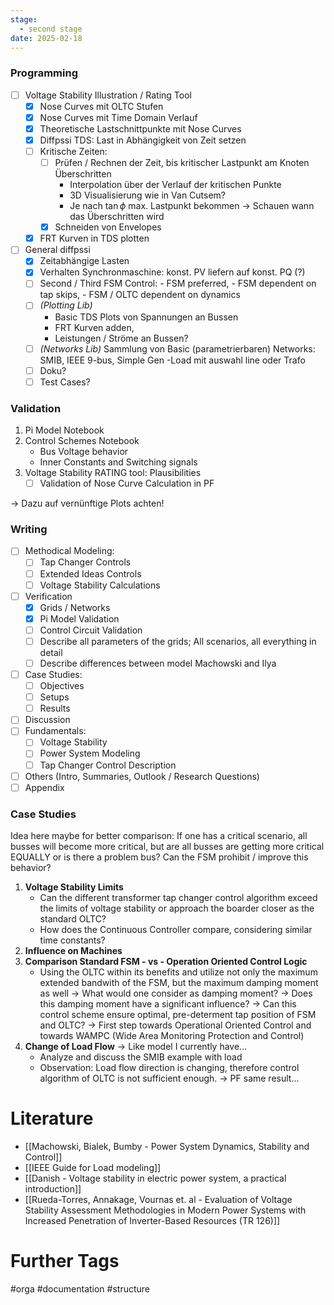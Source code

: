 ```yaml
---
stage:
  - second stage
date: 2025-02-18
---
```

### Programming
- [ ] Voltage Stability Illustration / Rating Tool
	- [x] Nose Curves mit OLTC Stufen
	- [x] Nose Curves mit Time Domain Verlauf
	- [x] Theoretische Lastschnittpunkte mit Nose Curves
	- [x] Diffpssi TDS: Last in Abhängigkeit von Zeit setzen 
	- [ ] Kritische Zeiten:
		- [ ] Prüfen / Rechnen der Zeit, bis kritischer Lastpunkt am Knoten Überschritten
			- Interpolation über der Verlauf der kritischen Punkte
			- 3D Visualisierung wie in Van Cutsem?
			- Je nach $\tan \phi$ max. Lastpunkt bekommen -> Schauen wann das Überschritten wird
		- [x] Schneiden von Envelopes
	- [x] FRT Kurven in TDS plotten
- [ ] General diffpssi
	- [x] Zeitabhängige Lasten
	- [x] Verhalten Synchronmaschine: konst. PV liefern auf konst. PQ (?)
	- [ ] Second / Third FSM Control: 
	      - FSM preferred, 
	      - FSM dependent on tap skips, 
	      - FSM / OLTC dependent on dynamics
	- [ ] _(Plotting Lib)_ 
	     - Basic TDS Plots von Spannungen an Bussen
	     - FRT Kurven adden, 
	     - Leistungen / Ströme an Bussen?
	- [ ] _(Networks Lib)_
	      Sammlung von Basic (parametrierbaren) Networks: SMIB, IEEE 9-bus, Simple Gen -Load mit auswahl line oder Trafo
	- [ ] Doku?
	- [ ] Test Cases?
### Validation
1. Pi Model Notebook
2. Control Schemes Notebook
	 - Bus Voltage behavior
	 - Inner Constants and Switching signals
3. Voltage Stability RATING tool: Plausibilities
	- [ ] Validation of Nose Curve Calculation in PF

-> Dazu auf vernünftige Plots achten!
### Writing
- [ ] Methodical Modeling:
	- [ ] Tap Changer Controls
	- [ ] Extended Ideas Controls
	- [ ] Voltage Stability Calculations
- [ ] Verification
	- [x] Grids / Networks
	- [x] Pi Model Validation
	- [ ] Control Circuit Validation
	- [ ] Describe all parameters of the grids; All scenarios, all everything in detail
	- [ ] Describe differences between model Machowski and Ilya
- [ ] Case Studies:
	- [ ] Objectives
	- [ ] Setups
	- [ ] Results
- [ ] Discussion
- [ ] Fundamentals:
	- [ ] Voltage Stability
	- [ ] Power System Modeling
	- [ ] Tap Changer Control Description
- [ ] Others (Intro, Summaries, Outlook / Research Questions)
- [ ] Appendix
### Case Studies
Idea here maybe for better comparison: If one has a critical scenario, all busses will become more critical, but are all busses are getting more critical EQUALLY or is there a problem bus? Can the FSM prohibit / improve this behavior?
1. **Voltage Stability Limits**
	- Can the different transformer tap changer control algorithm exceed the limits of voltage stability or approach the boarder closer as the standard OLTC?
	- How does the Continuous Controller compare, considering similar time constants?
2. **Influence on Machines**
3. **Comparison Standard FSM - vs - Operation Oriented Control Logic**
	- Using the OLTC within its benefits and utilize not only the maximum extended bandwith of the FSM, but the maximum damping moment as well
	  -> What would one consider as damping moment? 
	  -> Does this damping moment have a significant influence?
	  -> Can this control scheme ensure optimal, pre-determent tap position of FSM and OLTC?
	  -> First step towards Operational Oriented Control and towards WAMPC (Wide Area Monitoring Protection and Control)
4. **Change of Load Flow** -> Like model I currently have...
	- Analyze and discuss the SMIB example with load
	- Observation: Load flow direction is changing, therefore control algorithm of OLTC is not sufficient enough. -> PF same result...
# Literature
- [[Machowski, Bialek, Bumby - Power System Dynamics, Stability and Control]]
- [[IEEE Guide for Load modeling]]
- [[Danish - Voltage stability in electric power system, a practical introduction]]
- [[Rueda-Torres, Annakage, Vournas et. al - Evaluation of Voltage Stability Assessment Methodologies in Modern Power Systems with Increased Penetration of Inverter-Based Resources (TR 126)]]

# Further Tags
#orga #documentation #structure 